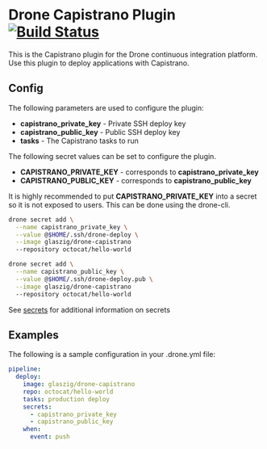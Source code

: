 # Drone Capistrano Plugin [![Build Status](https://github.com/glaszig/drone-capistrano/actions/workflows/ci.yml/badge.svg)](https://github.com/glaszig/drone-capistrano/actions)

This is the Capistrano plugin for the Drone continuous integration platform.
Use this plugin to deploy applications with Capistrano.

## Config

The following parameters are used to configure the plugin:

* **capistrano_private_key** - Private SSH deploy key
* **capistrano_public_key** - Public SSH deploy key
* **tasks** - The Capistrano tasks to run

The following secret values can be set to configure the plugin.

* **CAPISTRANO_PRIVATE_KEY** - corresponds to **capistrano_private_key**
* **CAPISTRANO_PUBLIC_KEY** - corresponds to **capistrano_public_key**

It is highly recommended to put **CAPISTRANO_PRIVATE_KEY** into a secret so
it is not exposed to users. This can be done using the drone-cli.

```bash
drone secret add \
  --name capistrano_private_key \
  --value @$HOME/.ssh/drone-deploy \
  --image glaszig/drone-capistrano
  --repository octocat/hello-world

drone secret add \
  --name capistrano_public_key \
  --value @$HOME/.ssh/drone-deploy.pub \
  --image glaszig/drone-capistrano
  --repository octocat/hello-world
```

See [secrets](http://docs.drone.io/manage-secrets/) for additional
information on secrets

## Examples

The following is a sample configuration in your .drone.yml file:

```yaml
pipeline:
  deploy:
    image: glaszig/drone-capistrano
    repo: octocat/hello-world
    tasks: production deploy
    secrets:
      - capistrano_private_key
      - capistrano_public_key
    when:
      event: push
```
